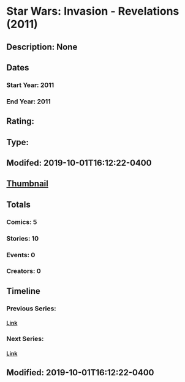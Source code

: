 # Star Wars: Invasion - Revelations (2011)
## Description: None
## Dates
### Start Year: 2011
### End Year: 2011
## Rating: 
## Type: 
## Modifed: 2019-10-01T16:12:22-0400
## [Thumbnail](http://i.annihil.us/u/prod/marvel/i/mg/9/a0/5d937a59d4c1b.jpg)
## Totals
### Comics: 5
### Stories: 10
### Events: 0
### Creators: 0
## Timeline
### Previous Series: 
#### [Link]()
### Next Series: 
#### [Link]()
## Modified: 2019-10-01T16:12:22-0400